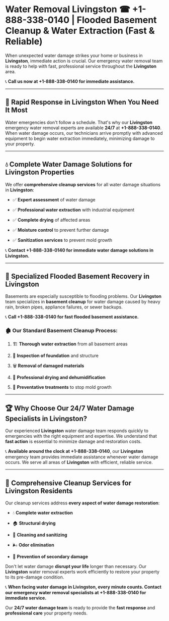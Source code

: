 # Water Removal Livingston ☎ +1-888-338-0140 | Flooded Basement Cleanup & Water Extraction (Fast & Reliable)

When unexpected water damage strikes your home or business in **Livingston**, immediate action is crucial. Our emergency water removal team is ready to help with fast, professional service throughout the **Livingston** area. 

📞 **Call us now at +1-888-338-0140 for immediate assistance.**
---
## 🚀 Rapid Response in Livingston When You Need It Most
Water emergencies don't follow a schedule. That's why our **Livingston** emergency water removal experts are available **24/7** at **+1-888-338-0140**. When water damage occurs, our technicians arrive promptly with advanced equipment to begin water extraction immediately, minimizing damage to your property.
---
## 💧 Complete Water Damage Solutions for Livingston Properties
We offer **comprehensive cleanup services** for all water damage situations in **Livingston**:
- ✅ **Expert assessment** of water damage  
- ✅ **Professional water extraction** with industrial equipment  
- ✅ **Complete drying** of affected areas  
- ✅ **Moisture control** to prevent further damage  
- ✅ **Sanitization services** to prevent mold growth  
📞 **Contact +1-888-338-0140 for immediate water damage solutions in Livingston.**
---
## 🌊 Specialized Flooded Basement Recovery in Livingston
Basements are especially susceptible to flooding problems. Our **Livingston** team specializes in **basement cleanup** for water damage caused by heavy rain, broken pipes, appliance failures, or sewer backups. 
📞 **Call +1-888-338-0140 for fast flooded basement assistance.**
### 🏚️ Our Standard Basement Cleanup Process:
1. 🏗️ **Thorough water extraction** from all basement areas  
2. 🔎 **Inspection of foundation** and structure  
3. 🗑️ **Removal of damaged materials**  
4. 💨 **Professional drying and dehumidification**  
5. 🚫 **Preventative treatments** to stop mold growth  
---
## 🏆 Why Choose Our 24/7 Water Damage Specialists in Livingston?
Our experienced **Livingston** water damage team responds quickly to emergencies with the right equipment and expertise. We understand that **fast action** is essential to minimize damage and restoration costs.
📞 **Available around the clock at +1-888-338-0140**, our **Livingston** emergency team provides immediate assistance whenever water damage occurs. We serve all areas of **Livingston** with efficient, reliable service.
---
## 🧹 Comprehensive Cleanup Services for Livingston Residents
Our cleanup services address **every aspect of water damage restoration**:
- 💧 **Complete water extraction**  
- 🏠 **Structural drying**  
- 🧼 **Cleaning and sanitizing**  
- 🌬️ **Odor elimination**  
- 🚫 **Prevention of secondary damage**  
Don't let water damage **disrupt your life** longer than necessary. Our **Livingston** water removal experts work efficiently to restore your property to its pre-damage condition.
📞 **When facing water damage in Livingston, every minute counts. Contact our emergency water removal specialists at +1-888-338-0140 for immediate service.**
Our **24/7 water damage team** is ready to provide the **fast response** and **professional care** your property needs.
